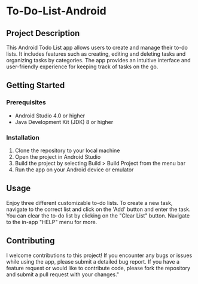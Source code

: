 # To-Do-List-Android

## Project Description
This Android Todo List app allows users to create and manage their to-do lists. It includes features such as creating, editing and deleting tasks and organizing tasks by categories. The app provides an intuitive interface and user-friendly experience for keeping track of tasks on the go.

## Getting Started

### Prerequisites
- Android Studio 4.0 or higher
- Java Development Kit (JDK) 8 or higher

### Installation
1. Clone the repository to your local machine
2. Open the project in Android Studio
3. Build the project by selecting Build > Build Project from the menu bar
4. Run the app on your Android device or emulator

## Usage
Enjoy three different customizable to-do lists. To create a new task, navigate to the correct list and click on the 'Add' button and enter the task. You can clear the to-do list by clicking on the "Clear List" button. Navigate to the in-app "HELP" menu for more.

## Contributing
I welcome contributions to this project! If you encounter any bugs or issues while using the app, please submit a detailed bug report. If you have a feature request or would like to contribute code, please fork the repository and submit a pull request with your changes."
